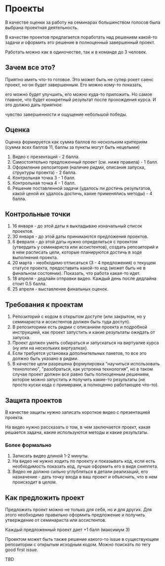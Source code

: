 # Проекты

В качестве оценки за работу на семинарах большинством голосов была выбрана проектная деятельность.

В качестве проектов предлагается поработать над решением какой-то задачи и оформить это решение в полноценный завершенный проект.

Работать можно как в одиночестве, так и в команде до 3 человек.

## Зачем все это?

Приятно иметь что-то готовое. Это может быть не супер рокет саенс проект, но он будет завершенным. Его можно кому-то показать,

его можно будет улучшить, его можно куда-то приложить. Но самое главное, что будет конкретный результат после прохождения курса. И это должно дать приятное

чувство завершенности и ощущение небольшой победы.


## Оценка

Оценка формируется как сумма баллов по нескольким критериям (сумма всех баллов 11, баллы за пункты могут быть нецелыми)

1. Видео с презентаций - 2 балла.
2. Самостоятельно предложенный проект (см. ниже правила) - 1 балл.
3. Оформление репозитория (наличие ридми, описания запуска, структуры проекта) - 2 балла.
4. Контрольная точка 3 - 1 балл.
5. Контрольная точка 4 - 1 балл.
6. Решение поставленной задачи (удалось ли достичь результатов, какой ценой их удалось достичь, какие применялись методы) - 4 балла.

## Контрольные точки

1. 16 января - до этой даты я выкладываю изначальный список проектов.
2. 30 января - до этой даты принимаются предложения проектов.
3. 6 февраля - до этой даты нужно определиться с проектом (утвердить у семинариста или ассистентов), создать репозиторий и в нем расписать цели, которые планируются достичь в ходе выполнения проекта.
4. 20 марта - необходимо отписаться (3 - 4 предложения) о текущем статусе проекта, предоставить какой-то код (может быть не в финальном состоянии). Показать, что работа какая-то идет.
5. 18 апреля - дедлайн отправки видео. Каждый день после дедлайна стоит 0.5 балла.
6. 25 апреля - выставление финальных оценок.

## Требования к проектам

1. Репозиторий с кодом в открытом доступе (или закрытом, но у семинариста и ассистентов должен быть туда доступ).
2. В репозиториии есть ридми с описанием проекта и подробной инструкцией, как проект запустить и какие результаты ожидать от запуска.
3. Проект должен уметь собираться и запускаться на виртуалке курса (ну или на нескольких виртуалках).
4. Если требуется установка дополнительных пакетов, то все это должно быть указано в ридми.
5. В качестве цели разрешена формулировка "научиться использовать технологию", "разобраться, как устроена технология", но в таком случае проект должен все равно быть полноценным решением, которое можно запустить и получить какие-то результаты (не просто куски кода с примерами, а полноценно работающее что-то).

## Защита проектов

В качестве защиты нужно записать короткое видео с презентацией проекта.

На видео нужно рассказать о том, в чем заключается проект, какая решается задача, какие используются методы и какие результаты.

### Более формально

1. Записать видео длиной 1-2 минуты.
2. На видео не нужно ходить по проекту и показывать код, если есть необходимость показать код, лучше оформить его в виде сниппета.
3. Видео не должно сильно углубляться в детали реализаций, его назначение - дать точку входа в ваш проект и объяснить, что в нем происходит в целом.

## Как предложить проект

Предложить проект можно не только для себя, но и для других. Для этого необходимо правильно оформить предложение и получить утверждение от семинариста или ассистентов.

Каждый предложенный проект дает +1 балл (максимум 3)

Проектом может быть также решение какого-то issue в существующем репозитории с открытым исходным кодом. Можно поискать по тегу good first issue.

TBD
